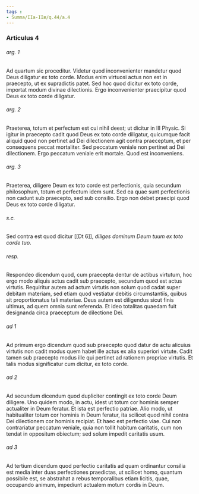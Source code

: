 ```yaml
---
tags : 
- Summa/IIa-IIæ/q.44/a.4
---
```


### Articulus 4

###### arg. 1
Ad quartum sic proceditur. Videtur quod inconvenienter mandetur quod Deus diligatur ex toto corde. Modus enim virtuosi actus non est in praecepto, ut ex supradictis patet. Sed hoc quod dicitur ex toto corde, importat modum divinae dilectionis. Ergo inconvenienter praecipitur quod Deus ex toto corde diligatur.

###### arg. 2
Praeterea, totum et perfectum est cui nihil deest; ut dicitur in III Physic. Si igitur in praecepto cadit quod Deus ex toto corde diligatur, quicumque facit aliquid quod non pertinet ad Dei dilectionem agit contra praeceptum, et per consequens peccat mortaliter. Sed peccatum veniale non pertinet ad Dei dilectionem. Ergo peccatum veniale erit mortale. Quod est inconveniens.

###### arg. 3
Praeterea, diligere Deum ex toto corde est perfectionis, quia secundum philosophum, totum et perfectum idem sunt. Sed ea quae sunt perfectionis non cadunt sub praecepto, sed sub consilio. Ergo non debet praecipi quod Deus ex toto corde diligatur.

###### s.c.
Sed contra est quod dicitur [[Dt 6]], *diliges dominum Deum tuum ex toto corde tuo*.

###### resp.
Respondeo dicendum quod, cum praecepta dentur de actibus virtutum, hoc ergo modo aliquis actus cadit sub praecepto, secundum quod est actus virtutis. Requiritur autem ad actum virtutis non solum quod cadat super debitam materiam, sed etiam quod vestiatur debitis circumstantiis, quibus sit proportionatus tali materiae. Deus autem est diligendus sicut finis ultimus, ad quem omnia sunt referenda. Et ideo totalitas quaedam fuit designanda circa praeceptum de dilectione Dei.

###### ad 1
Ad primum ergo dicendum quod sub praecepto quod datur de actu alicuius virtutis non cadit modus quem habet ille actus ex alia superiori virtute. Cadit tamen sub praecepto modus ille qui pertinet ad rationem propriae virtutis. Et talis modus significatur cum dicitur, ex toto corde.

###### ad 2
Ad secundum dicendum quod dupliciter contingit ex toto corde Deum diligere. Uno quidem modo, in actu, idest ut totum cor hominis semper actualiter in Deum feratur. Et ista est perfectio patriae. Alio modo, ut habitualiter totum cor hominis in Deum feratur, ita scilicet quod nihil contra Dei dilectionem cor hominis recipiat. Et haec est perfectio viae. Cui non contrariatur peccatum veniale, quia non tollit habitum caritatis, cum non tendat in oppositum obiectum; sed solum impedit caritatis usum.

###### ad 3
Ad tertium dicendum quod perfectio caritatis ad quam ordinantur consilia est media inter duas perfectiones praedictas, ut scilicet homo, quantum possibile est, se abstrahat a rebus temporalibus etiam licitis, quae, occupando animum, impediunt actualem motum cordis in Deum.

